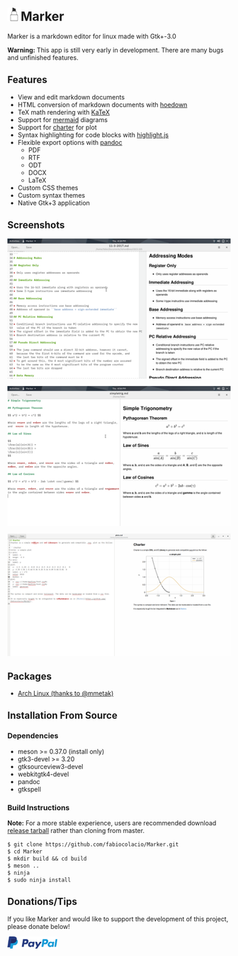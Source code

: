 # <img width="30" src="data/com.github.fabiocolacio.marker.svg"/>Marker

Marker is a markdown editor for linux made with Gtk+-3.0

**Warning:** This app is still very early in development. There are many bugs and
unfinished features.

## Features

* View and edit markdown documents
* HTML conversion of markdown documents with [hoedown](https://github.com/hoedown/hoedown)
* TeX math rendering with [KaTeX](https://khan.github.io/KaTeX/)
* Support for [mermaid](https://mermaidjs.github.io/) diagrams
* Support for [charter](https://github.com/Mandarancio/charter/) for plot 
* Syntax highlighting for code blocks with [highlight.js](https://highlightjs.org/)
* Flexible export options with [pandoc](https://pandoc.org/)
  * PDF
  * RTF
  * ODT
  * DOCX
  * LaTeX
* Custom CSS themes
* Custom syntax themes
* Native Gtk+3 application

## Screenshots

![scrot.png](scrot.png)

![scrot1.png](scrot1.png)

![scrot2.png](scrot2.png)

## Packages

* [Arch Linux (thanks to @mmetak)](https://aur.archlinux.org/packages/marker-git/)

## Installation From Source

### Dependencies

* meson >= 0.37.0 (install only)
* gtk3-devel >= 3.20
* gtksourceview3-devel
* webkitgtk4-devel
* pandoc
* gtkspell

### Build Instructions

**Note:** For a more stable experience, users are recommended download
[release tarball](https://github.com/fabiocolacio/Marker/releases) rather
than cloning from master.

```
$ git clone https://github.com/fabiocolacio/Marker.git
$ cd Marker
$ mkdir build && cd build
$ meson ..
$ ninja
$ sudo ninja install
```

## Donations/Tips

If you like Marker and would like to support the development of this project, please donate below!

[<img height="30" src="donate.png" alt="PayPal"/>](https://www.paypal.me/fabiocolacio)
